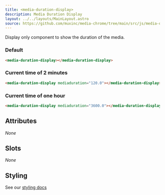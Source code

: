 ```yaml
---
title: <media-duration-display>
description: Media Duration Display
layout: ../../layouts/MainLayout.astro
source: https://github.com/muxinc/media-chrome/tree/main/src/js/media-duration-display.js
---
```


Display only component to show the duration of the media.

<h3>Default</h3>

<media-duration-display></media-duration-display>

```html
<media-duration-display></media-duration-display>
```

<h3>Current time of 2 minutes</h3>

<media-duration-display mediaduration="120.0"></media-duration-display>

```html
<media-duration-display mediaduration="120.0"></media-duration-display>
```

<h3>Current time of one hour</h3>

<media-duration-display mediaduration="3600.0"></media-duration-display>

```html
<media-duration-display mediaduration="3600.0"></media-duration-display>
```

## Attributes

_None_

## Slots

_None_

## Styling

See our [styling docs](./styling#Text-Displays)
